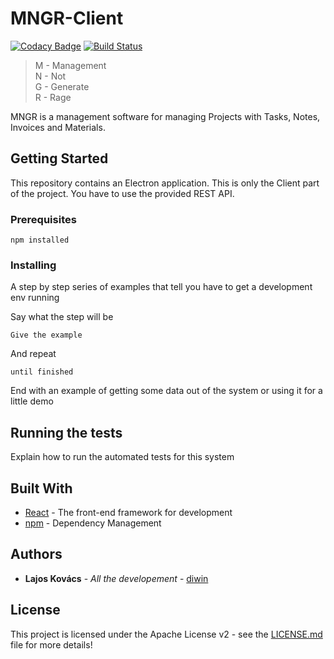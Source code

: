 # MNGR-Client
[![Codacy Badge](https://api.codacy.com/project/badge/Grade/bbdeb921fc034808a3d21e15213d7f15)](https://www.codacy.com/app/realdiwin/mngr-client?utm_source=github.com&amp;utm_medium=referral&amp;utm_content=realdiwin/mngr-client&amp;utm_campaign=Badge_Grade) [![Build Status](https://travis-ci.org/realdiwin/mngr-client.svg?branch=master)](https://travis-ci.org/realdiwin/mngr-client)


> M - Management  
> N - Not  
> G - Generate  
> R - Rage    

MNGR is a management software for managing Projects with Tasks, Notes, Invoices and Materials.

## Getting Started

This repository contains an Electron application. This is only the Client part of the project. You have to use the provided REST API.

### Prerequisites

```
npm installed
```

### Installing

A step by step series of examples that tell you have to get a development env running

Say what the step will be

```
Give the example
```

And repeat

```
until finished
```

End with an example of getting some data out of the system or using it for a little demo

## Running the tests

Explain how to run the automated tests for this system


## Built With

* [React](https://facebook.github.io/react/) - The front-end framework for development
* [npm](https://nodejs.org/) - Dependency Management

## Authors

* **Lajos Kovács** - *All the developement* - [diwin](https://github.com/realdiwin)

## License

This project is licensed under the Apache License v2 - see the [LICENSE.md](LICENSE.md) file for more details!